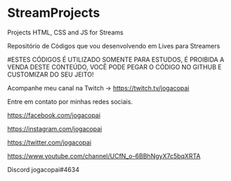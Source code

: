 # StreamProjects
Projects HTML, CSS and JS for Streams

Repositório de Códigos que vou desenvolvendo em Lives para Streamers

#ESTES CÓDIGOS É UTILIZADO SOMENTE PARA ESTUDOS, É PROIBIDA A VENDA DESTE CONTEÚDO, VOCÊ PODE PEGAR O CÓDIGO NO GITHUB E CUSTOMIZAR DO SEU JEITO!

Acompanhe meu canal na Twitch -> https://twitch.tv/jogacopai

Entre em contato por minhas redes sociais.

https://facebook.com/jogacopai

https://instagram.com/jogacopai

https://twitter.com/jogacopai

https://www.youtube.com/channel/UCfN_o-6BBhNgyX7c5bqXRTA

Discord jogacopai#4634

